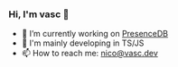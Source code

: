 ### Hi, I'm vasc 👋

- 🔭 I’m currently working on [PresenceDB](https://presencedb.com)
- 🌱 I'm mainly developing in TS/JS
- 📫 How to reach me: [nico@vasc.dev](mailto:nico@vasc.dev)
